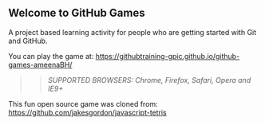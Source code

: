 ## Welcome to GitHub Games

A project based learning activity for people who are getting started with Git and GitHub.

You can play the game at: https://githubtraining-gpic.github.io/github-games-ameenaBH/

>> _*SUPPORTED BROWSERS*: Chrome, Firefox, Safari, Opera and IE9+_

This fun open source game was cloned from: https://github.com/jakesgordon/javascript-tetris
